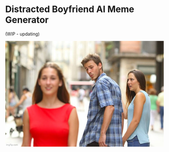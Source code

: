 # Distracted Boyfriend AI Meme Generator

(WIP - updating)

![Distracted Boyfriend Meme](assets/distracted-boyfriend-meme.jpeg)
